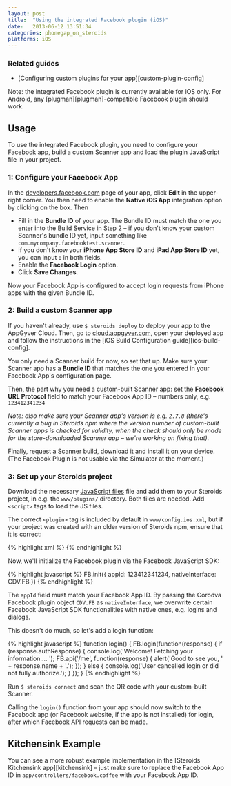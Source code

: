 ```yaml
---
layout: post
title:  "Using the integrated Facebook plugin (iOS)"
date:   2013-06-12 13:51:34
categories: phonegap_on_steroids
platforms: iOS
---
```


### Related guides
* [Configuring custom plugins for your app][custom-plugin-config]

Note: the integrated Facebook plugin is currently available for iOS only. For Android, any [plugman][plugman]-compatible Facebook plugin should work.

## Usage

To use the integrated Facebook plugin, you need to configure your Facebook app, build a custom Scanner app and load the plugin JavaScript file in your project.

### 1: Configure your Facebook App

In the [developers.facebook.com](https://developers.facebook.com) page of your app, click **Edit** in the upper-right corner. You then need to enable the **Native iOS App** integration option by clicking on the box. Then

* Fill in the **Bundle ID** of your app. The Bundle ID must match the one you enter into the Build Service in Step 2 – if you don't know your custom Scanner's bundle ID yet, input something like `com.mycompany.facebooktest.scanner`.
* If you don't know your **iPhone App Store ID** and **iPad App Store ID** yet, you can input `0` in both fields.
* Enable the **Facebook Login** option.
* Click **Save Changes**.

Now your Facebook App is configured to accept login requests from iPhone apps with the given Bundle ID.

### 2: Build a custom Scanner app

If you haven't already, use `$ steroids deploy` to deploy your app to the AppGyver Cloud. Then, go to [cloud.appgyver.com](http://cloud.appgyver.com), open your deployed app and follow the instructions in the [iOS Build Configuration guide][ios-build-config].

You only need a Scanner build for now, so set that up. Make sure your Scanner app has a **Bundle ID** that matches the one you entered in your Facebook App's configuration page.

Then, the part why you need a custom-built Scanner app: set the **Facebook URL Protocol** field to match your Facebook App ID – numbers only, e.g. `123412341234`

*Note: also make sure your Scanner app's version is e.g. `2.7.8` (there's currently a bug in Steroids npm where the version number of custom-built Scanner apps is checked for validity, when the check should only be made for the store-downloaded Scanner app – we're working on fixing that).*

Finally, request a Scanner build, download it and install it on your device. (The Facebook Plugin is not usable via the Simulator at the moment.)

### 3: Set up your Steroids project

Download the necessary [JavaScript files](https://github.com/AppGyver/steroids-plugins/tree/master/FacebookConnect/www/) file and add them to your Steroids project, in e.g. the `www/plugins/` directory. Both files are needed. Add `<script>` tags to load the JS files.

The correct `<plugin>` tag is included by default in `www/config.ios.xml`, but if your project was created with an older version of Steroids npm, ensure that it is correct:

{% highlight xml %}
<plugin name="org.apache.cordova.facebook.Connect" value="FacebookConnectPlugin" />
{% endhighlight %}

Now, we'll initialize the Facebook plugin via the Facebook JavaScript SDK:

{% highlight javascript %}
FB.init({
  appId: 123412341234,
  nativeInterface: CDV.FB
})
{% endhighlight %}

The `appId` field must match your Facebook App ID. By passing the Corodva Facebook plugin object `CDV.FB` as `nativeInterface`, we overwrite certain Facebook JavaScript SDK functionalities with native ones, e.g. logins and dialogs.

This doesn't do much, so let's add a login function:

{% highlight javascript %}
function login() {
  FB.login(function(response) {
    if (response.authResponse) {
      console.log('Welcome!  Fetching your information.... ');
      FB.api('/me', function(response) {
        alert('Good to see you, ' + response.name + '.');
      });
    } else {
      console.log('User cancelled login or did not fully authorize.');
    }
  });
}
{% endhighlight %}

Run `$ steroids connect` and scan the QR code with your custom-built Scanner.

Calling the `login()` function from your app should now switch to the Facebook app (or Facebook website, if the app is not installed) for login, after which Facebook API requests can be made.

## Kitchensink Example

You can see a more robust example implementation in the [Steroids Kitchensink app][kitchensink] – just make sure to replace the Facebook App ID in `app/controllers/facebook.coffee` with your Facebook App ID.
